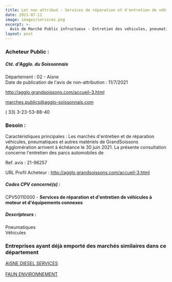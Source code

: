 ```yaml
---
title: Lot non attribué - Services de réparation et d'entretien de véhicules à moteur et d'équipements connexes
date: 2021-07-11
image: images/services.png
excerpt: >-
  Avis de Marché Public infructueux - Entretien des véhicules, pneumatiques et autres matériels de GrandSoissons Agglomération et ses communes membres
layout: post
---
```


### Acheteur Public :
##### Cté. d'Agglo. du Soissonnais
Département : 02 - Aisne<br/>
Date de publication de l'avis de non-attribution : 11/7/2021


http://agglo.grandsoissons.com/accueil-3.html

marches.publics@agglo-soissonnais.com

( 33) 3-23-53-88-40
### Besoin :

Caractéristiques principales : Les marchés d'entretien et de réparation véhicules, pneumatiques et autres matériels de GrandSoissons Agglomération arrivent à échéance le 30 juin 2021. La présente consultation concerne l'entretien des parcs automobiles de

Ref. avis : 21-96257

URL Profil Acheteur : http://agglo.grandsoissons.com/accueil-3.html

##### Codes CPV concerné(s) :
CPV50110000 - **Services de réparation et d'entretien de véhicules à moteur et d'équipements connexes** <br/>

##### Descripteurs :
Pneumatiques <br/>
Véhicules <br/>

### Entreprises ayant déjà emporté des marchés similaires dans ce département
<a href="/entreprise-559/siren-431279983">AISNE DIESEL SERVICES</a><br/><br/>
<a href="/entreprise-574/siren-775573009">FAUN ENVIRONNEMENT</a><br/><br/>
